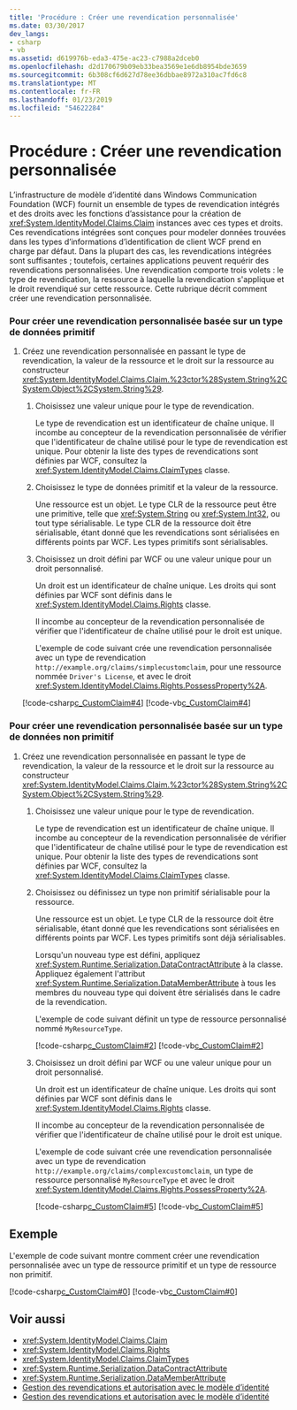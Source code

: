 ```yaml
---
title: 'Procédure : Créer une revendication personnalisée'
ms.date: 03/30/2017
dev_langs:
- csharp
- vb
ms.assetid: d619976b-eda3-475e-ac23-c7988a2dceb0
ms.openlocfilehash: d2d170679b09eb33bea3569e1e6db8954bde3659
ms.sourcegitcommit: 6b308cf6d627d78ee36dbbae8972a310ac7fd6c8
ms.translationtype: MT
ms.contentlocale: fr-FR
ms.lasthandoff: 01/23/2019
ms.locfileid: "54622284"
---
```

# <a name="how-to-create-a-custom-claim"></a>Procédure : Créer une revendication personnalisée
L’infrastructure de modèle d’identité dans Windows Communication Foundation (WCF) fournit un ensemble de types de revendication intégrés et des droits avec les fonctions d’assistance pour la création de <xref:System.IdentityModel.Claims.Claim> instances avec ces types et droits. Ces revendications intégrées sont conçues pour modeler données trouvées dans les types d’informations d’identification de client WCF prend en charge par défaut. Dans la plupart des cas, les revendications intégrées sont suffisantes ; toutefois, certaines applications peuvent requérir des revendications personnalisées. Une revendication comporte trois volets : le type de revendication, la ressource à laquelle la revendication s'applique et le droit revendiqué sur cette ressource. Cette rubrique décrit comment créer une revendication personnalisée.  
  
### <a name="to-create-a-custom-claim-that-is-based-on-a-primitive-data-type"></a>Pour créer une revendication personnalisée basée sur un type de données primitif  
  
1.  Créez une revendication personnalisée en passant le type de revendication, la valeur de la ressource et le droit sur la ressource au constructeur <xref:System.IdentityModel.Claims.Claim.%23ctor%28System.String%2CSystem.Object%2CSystem.String%29>.  
  
    1.  Choisissez une valeur unique pour le type de revendication.  
  
         Le type de revendication est un identificateur de chaîne unique. Il incombe au concepteur de la revendication personnalisée de vérifier que l'identificateur de chaîne utilisé pour le type de revendication est unique. Pour obtenir la liste des types de revendications sont définies par WCF, consultez la <xref:System.IdentityModel.Claims.ClaimTypes> classe.  
  
    2.  Choisissez le type de données primitif et la valeur de la ressource.  
  
         Une ressource est un objet. Le type CLR de la ressource peut être une primitive, telle que <xref:System.String> ou <xref:System.Int32>, ou tout type sérialisable. Le type CLR de la ressource doit être sérialisable, étant donné que les revendications sont sérialisées en différents points par WCF. Les types primitifs sont sérialisables.  
  
    3.  Choisissez un droit défini par WCF ou une valeur unique pour un droit personnalisé.  
  
         Un droit est un identificateur de chaîne unique. Les droits qui sont définies par WCF sont définis dans le <xref:System.IdentityModel.Claims.Rights> classe.  
  
         Il incombe au concepteur de la revendication personnalisée de vérifier que l'identificateur de chaîne utilisé pour le droit est unique.  
  
         L'exemple de code suivant crée une revendication personnalisée avec un type de revendication `http://example.org/claims/simplecustomclaim`, pour une ressource nommée `Driver's License`, et avec le droit <xref:System.IdentityModel.Claims.Rights.PossessProperty%2A>.  
  
     [!code-csharp[c_CustomClaim#4](../../../../samples/snippets/csharp/VS_Snippets_CFX/c_customclaim/cs/c_customclaim.cs#4)]
     [!code-vb[c_CustomClaim#4](../../../../samples/snippets/visualbasic/VS_Snippets_CFX/c_customclaim/vb/c_customclaim.vb#4)]  
  
### <a name="to-create-a-custom-claim-that-is-based-on-a-non-primitive-data-type"></a>Pour créer une revendication personnalisée basée sur un type de données non primitif  
  
1.  Créez une revendication personnalisée en passant le type de revendication, la valeur de la ressource et le droit sur la ressource au constructeur <xref:System.IdentityModel.Claims.Claim.%23ctor%28System.String%2CSystem.Object%2CSystem.String%29>.  
  
    1.  Choisissez une valeur unique pour le type de revendication.  
  
         Le type de revendication est un identificateur de chaîne unique. Il incombe au concepteur de la revendication personnalisée de vérifier que l'identificateur de chaîne utilisé pour le type de revendication est unique. Pour obtenir la liste des types de revendications sont définies par WCF, consultez la <xref:System.IdentityModel.Claims.ClaimTypes> classe.  
  
    2.  Choisissez ou définissez un type non primitif sérialisable pour la ressource.  
  
         Une ressource est un objet. Le type CLR de la ressource doit être sérialisable, étant donné que les revendications sont sérialisées en différents points par WCF. Les types primitifs sont déjà sérialisables.  
  
         Lorsqu'un nouveau type est défini, appliquez <xref:System.Runtime.Serialization.DataContractAttribute> à la classe. Appliquez également l'attribut <xref:System.Runtime.Serialization.DataMemberAttribute> à tous les membres du nouveau type qui doivent être sérialisés dans le cadre de la revendication.  
  
         L'exemple de code suivant définit un type de ressource personnalisé nommé `MyResourceType`.  
  
         [!code-csharp[c_CustomClaim#2](../../../../samples/snippets/csharp/VS_Snippets_CFX/c_customclaim/cs/c_customclaim.cs#2)] 
         [!code-vb[c_CustomClaim#2](../../../../samples/snippets/visualbasic/VS_Snippets_CFX/c_customclaim/vb/c_customclaim.vb#2)]        
  
    3.  Choisissez un droit défini par WCF ou une valeur unique pour un droit personnalisé.  
  
         Un droit est un identificateur de chaîne unique. Les droits qui sont définies par WCF sont définis dans le <xref:System.IdentityModel.Claims.Rights> classe.  
  
         Il incombe au concepteur de la revendication personnalisée de vérifier que l'identificateur de chaîne utilisé pour le droit est unique.  
  
         L'exemple de code suivant crée une revendication personnalisée avec un type de revendication `http://example.org/claims/complexcustomclaim`, un type de ressource personnalisé `MyResourceType` et avec le droit <xref:System.IdentityModel.Claims.Rights.PossessProperty%2A>.  
  
         [!code-csharp[c_CustomClaim#5](../../../../samples/snippets/csharp/VS_Snippets_CFX/c_customclaim/cs/c_customclaim.cs#5)] 
         [!code-vb[c_CustomClaim#5](../../../../samples/snippets/visualbasic/VS_Snippets_CFX/c_customclaim/vb/c_customclaim.vb#5)]     
  
## <a name="example"></a>Exemple  
 L'exemple de code suivant montre comment créer une revendication personnalisée avec un type de ressource primitif et un type de ressource non primitif.  
  
 [!code-csharp[c_CustomClaim#0](../../../../samples/snippets/csharp/VS_Snippets_CFX/c_customclaim/cs/c_customclaim.cs#0)]
 [!code-vb[c_CustomClaim#0](../../../../samples/snippets/visualbasic/VS_Snippets_CFX/c_customclaim/vb/c_customclaim.vb#0)]  
  
## <a name="see-also"></a>Voir aussi
- <xref:System.IdentityModel.Claims.Claim>
- <xref:System.IdentityModel.Claims.Rights>
- <xref:System.IdentityModel.Claims.ClaimTypes>
- <xref:System.Runtime.Serialization.DataContractAttribute>
- <xref:System.Runtime.Serialization.DataMemberAttribute>
- [Gestion des revendications et autorisation avec le modèle d’identité](../../../../docs/framework/wcf/feature-details/managing-claims-and-authorization-with-the-identity-model.md)
- [Gestion des revendications et autorisation avec le modèle d’identité](../../../../docs/framework/wcf/feature-details/managing-claims-and-authorization-with-the-identity-model.md)
